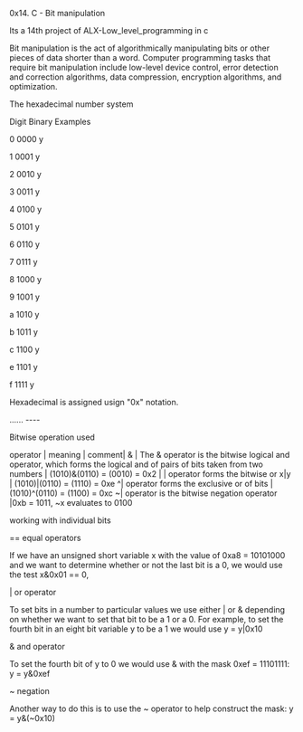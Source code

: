 0x14. C - Bit manipulation

Its a 14th project of ALX-Low_level_programming in c

Bit manipulation is the act of algorithmically manipulating bits or other pieces of data shorter than a word. Computer programming tasks that require bit manipulation include low-level device control, error detection and correction algorithms, data compression, encryption algorithms, and optimization.



The hexadecimal number system

Digit	Binary	Examples

0	0000	y

1	0001	y

2	0010	y

3	0011	y

4	0100	y

5	0101	y

6	0110	y

7	0111	y

8	1000	y

9	1001	y

a	1010	y

b	1011	y

c	1100	y

e	1101	y

f	1111	y

Hexadecimal is assigned usign "0x" notation.

...... ----



Bitwise operation used

operator | meaning | comment| & | The & operator is the bitwise logical and operator, which forms the logical and of pairs of bits taken from two numbers | (1010)&(0110) = (0010) = 0x2 | | operator forms the bitwise or x|y | (1010)|(0110) = (1110) = 0xe ^| operator forms the exclusive or of bits | (1010)^(0110) = (1100) = 0xc ~| operator is the bitwise negation operator |0xb = 1011, ~x evaluates to 0100



working with individual bits

== equal operators

If we have an unsigned short variable x with the value of 0xa8 = 10101000 and we want to determine whether or not the last bit is a 0, we would use the test x&0x01 == 0,



| or operator

To set bits in a number to particular values we use either | or & depending on whether we want to set that bit to be a 1 or a 0. For example, to set the fourth bit in an eight bit variable y to be a 1 we would use y = y|0x10



& and operator

To set the fourth bit of y to 0 we would use & with the mask 0xef = 11101111: y = y&0xef



~ negation

Another way to do this is to use the ~ operator to help construct the mask: y = y&(~0x10)




